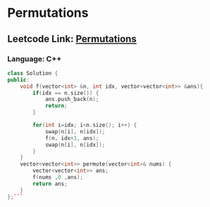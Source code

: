 # Permutations

## Leetcode Link: [Permutations](https://leetcode.com/problems/permutations/)
### Language: C++

```cpp
class Solution {
public:
    void f(vector<int> &n, int idx, vector<vector<int>> &ans){
        if(idx == n.size()) {
            ans.push_back(n);
            return;
        }

        for(int i=idx; i<n.size(); i++) {
            swap(n[i], n[idx]);
            f(n, idx+1, ans);
            swap(n[i], n[idx]);
        }
    }
    vector<vector<int>> permute(vector<int>& nums) {
        vector<vector<int>> ans;
        f(nums ,0 ,ans);
        return ans;
    }
};```



